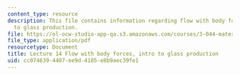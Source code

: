 ```yaml
---
content_type: resource
description: This file contains information regarding flow with body forces, intro
  to glass production.
file: https://ol-ocw-studio-app-qa.s3.amazonaws.com/courses/3-044-materials-processing-spring-2013/cc0746394407ee9d4185e8b9aec39fe1_MIT3_044S13_Lec14.pdf
file_type: application/pdf
resourcetype: Document
title: Lecture 14 Flow with body forces, intro to glass production
uid: cc074639-4407-ee9d-4185-e8b9aec39fe1
---
```


